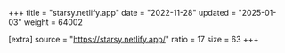 +++
title = "starsy.netlify.app"
date = "2022-11-28"
updated = "2025-01-03"
weight = 64002

[extra]
source = "https://starsy.netlify.app/"
ratio = 17
size = 63
+++
